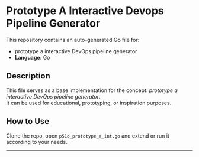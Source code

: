# Prototype A Interactive Devops Pipeline Generator

This repository contains an auto-generated Go file for:

- prototype a interactive DevOps pipeline generator
- **Language**: Go

## Description

This file serves as a base implementation for the concept: *prototype a interactive DevOps pipeline generator*.  
It can be used for educational, prototyping, or inspiration purposes.

## How to Use

Clone the repo, open `p51o_prototype_a_int.go` and extend or run it according to your needs.

---


